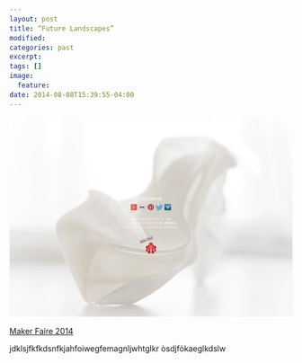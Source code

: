 ```yaml
---
layout: post
title: “Future Landscapes”
modified:
categories: past
excerpt:
tags: []
image:
  feature:
date: 2014-08-08T15:39:55-04:00
---
```

![Exhibitors at the Maker Faire 2014 in Rome. ](/images/10-04.jpg)


[Maker Faire 2014](http://www.makerfairerome.eu/en/)  


jdklsjfkfkdsnfkjahfoiwegfemagnljwhtglkr òsdjfòkaeglkdslw
